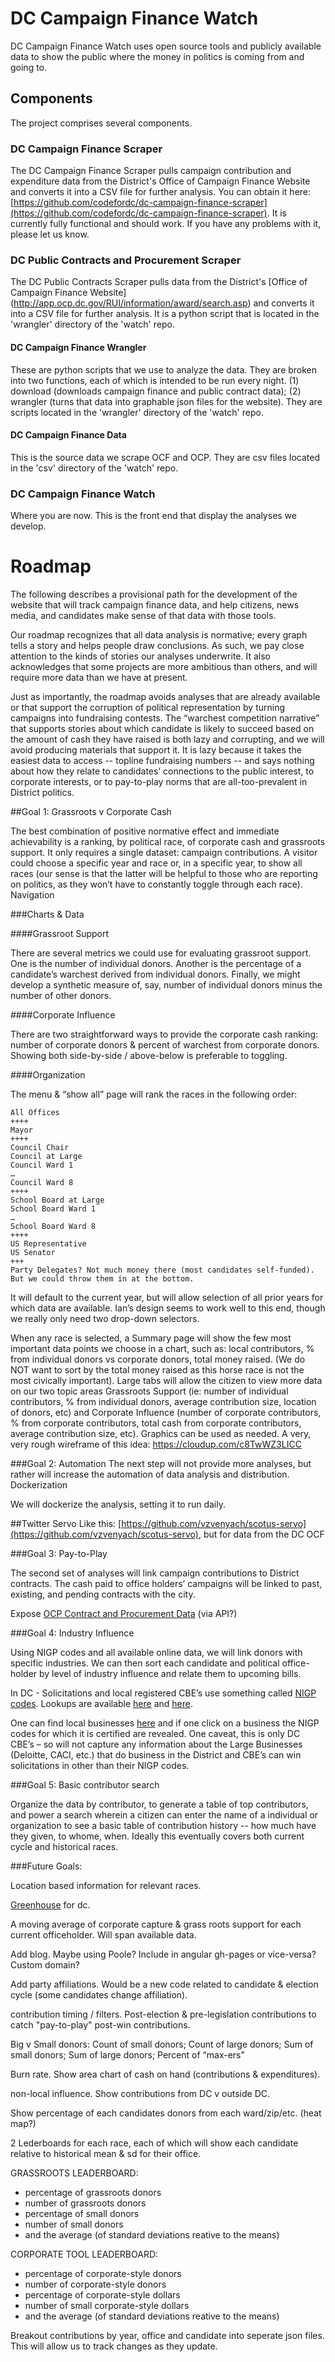 

# DC Campaign Finance Watch

DC Campaign Finance Watch uses open source tools and publicly available data to show the public where the money in politics is coming from and going to.

## Components

The project comprises several components.  

### DC Campaign Finance Scraper

The DC Campaign Finance Scraper pulls campaign contribution and expenditure data from the District's Office of Campaign Finance Website and converts it into a CSV file for further analysis. You can obtain it here: [https://github.com/codefordc/dc-campaign-finance-scraper](https://github.com/codefordc/dc-campaign-finance-scraper).  It is currently fully functional and should work.  If you have any problems with it, please let us know.

### DC Public Contracts and Procurement Scraper

The DC Public Contracts Scraper pulls data from the District's [Office of Campaign Finance Website] (http://app.ocp.dc.gov/RUI/information/award/search.asp) and converts it into a CSV file for further analysis. It is a python script that is located in the 'wrangler' directory of the 'watch' repo. 


#### DC Campaign Finance Wrangler

These are python scripts that we use to analyze the data.  They are broken into two functions, each of which is intended to be run every night.  (1) download (downloads campaign finance and public contract data); (2) wrangler (turns that data into graphable json files for the website).  They are scripts located in the 'wrangler' directory of the 'watch' repo. 

#### DC Campaign Finance Data

This is the source data we scrape OCF and OCP. They are csv files located in the 'csv' directory of the 'watch' repo. 

### DC Campaign Finance Watch

Where you are now.  This is the front end that display the analyses we develop.


# Roadmap

The following describes a provisional path for the development of the website that will track campaign finance data, and help citizens, news media, and candidates make sense of that data with those tools.

Our roadmap recognizes that all data analysis is normative; every graph tells a story and helps people draw conclusions. As such, we pay close attention to the kinds of stories our analyses underwrite. It also acknowledges that some projects are more ambitious than others, and will require more data than we have at present.

Just as importantly, the roadmap avoids analyses that are already available or that support the corruption of political representation by turning campaigns into fundraising contests.  The “warchest competition narrative” that supports stories about which candidate is likely to succeed based on the amount of cash they have raised is both lazy and corrupting, and we will avoid producing materials that support it.  It is lazy because it takes the easiest data to access -- topline fundraising numbers -- and says nothing about how they relate to candidates’ connections to the public interest, to corporate interests, or to pay-to-play norms that are all-too-prevalent in District politics.

##Goal 1: Grassroots v Corporate Cash

The best combination of positive normative effect and immediate achievability is a ranking, by political race, of corporate cash and grassroots support.  It only requires a single dataset: campaign contributions.  A visitor could choose a specific year and race or, in a specific year, to show all races (our sense is that the latter will be helpful to those who are reporting on politics, as they won’t have to constantly toggle through each race).
Navigation

###Charts & Data

####Grassroot Support

There are several metrics we could use for evaluating grassroot support.  One is the number of individual donors.  Another is the percentage of a candidate’s warchest derived from individual donors.  Finally, we might develop a synthetic measure of, say, number of individual donors minus the number of other donors.

####Corporate Influence

There are two straightforward ways to provide the corporate cash ranking: number of corporate donors & percent of warchest from corporate donors.  Showing both side-by-side / above-below is preferable to toggling.

####Organization

The menu & “show all” page will rank the races in the following order:

```
All Offices
++++
Mayor
++++
Council Chair
Council at Large
Council Ward 1
…
Council Ward 8
++++
School Board at Large
School Board Ward 1
…
School Board Ward 8
++++
US Representative
US Senator
+++
Party Delegates? Not much money there (most candidates self-funded).
But we could throw them in at the bottom.
```

It will default to the current year, but will allow selection of all prior years for which data are available. Ian’s design seems to work well to this end, though we really only need two drop-down selectors.

When any race is selected, a Summary page will show the few most important data points we choose in a chart, such as: local contributors, % from individual donors vs corporate donors, total money raised. (We do NOT want to sort by the total money raised as this horse race is not the most civically important). Large tabs will allow the citizen to view more data on our two topic areas Grassroots Support (ie: number of individual contributors, % from individual donors, average contribution size, location of donors, etc) and Corporate Influence (number of corporate contributors, % from corporate contributors, total cash from corporate contributors, average contribution size, etc). Graphics can be used as needed. A very, very rough wireframe of this idea: https://cloudup.com/c8TwWZ3LICC

###Goal 2: Automation
The next step will not provide more analyses, but rather will increase the automation of data analysis and distribution.
Dockerization

We will dockerize the analysis, setting it to run daily.

##Twitter Servo
Like this: [https://github.com/vzvenyach/scotus-servo](https://github.com/vzvenyach/scotus-servo), but for data from the DC OCF

###Goal 3: Pay-to-Play

The second set of analyses will link campaign contributions to District contracts.  The cash paid to office holders’ campaigns will be linked to past, existing, and pending contracts with the city.

Expose [OCP Contract and Procurement Data](http://app.ocp.dc.gov/RUI/information/award/search.asp) (via API?)

###Goal 4: Industry Influence

Using NIGP codes and all available online data, we will link donors with specific industries. We can then sort each candidate and political office-holder by level of industry influence and relate them to upcoming bills.

In DC -  Solicitations and local registered CBE’s use something called [NIGP codes](https://en.wikipedia.org/wiki/NIGP_Code).  Lookups are available [here](http://app.ocp.dc.gov/RUI/information/nigplist.asp) and [here](http://vendornet.state.wi.us/vendornet/asp/CC13_Process.asp).

One can find local businesses [here](https://lsdbe.dslbd.dc.gov/public/certification/search.aspx) and if one click on a business the NIGP codes for which it is certified are revealed.  One caveat, this is only DC CBE’s – so will not capture any information about the Large Businesses (Deloitte, CACI, etc.) that do business in the District and CBE’s can win solicitations in other than their NIGP codes.

###Goal 5: Basic contributor search

Organize the data by contributor, to generate a table of top contributors, and power a search wherein a citizen can enter the name of a individual or organization to see a basic table of contribution history -- how much have they given, to whome, when. Ideally this eventually covers both current cycle and historical races. 


###Future Goals:

Location based information for relevant races.

[Greenhouse](http://allaregreen.us/) for dc.

A moving average of corporate capture & grass roots support for each current officeholder. Will span available data.

Add blog. Maybe using Poole? Include in angular gh-pages or vice-versa? Custom domain?

Add party affiliations. Would be a new code related to candidate & election cycle (some candidates change affiliation).

contribution timing / filters. Post-election & pre-legislation contributions to catch "pay-to-play" post-win contributions.

Big v Small donors: Count of small donors; Count of large donors; Sum of small donors; Sum of large donors; Percent of “max-ers”

Burn rate. Show area chart of cash on hand (contributions & expenditures).

non-local influence. Show contributions from DC v outside DC.

Show percentage of each candidates donors from each ward/zip/etc. (heat map?)

2 Lederboards for each race, each of which will show each candidate relative to historical mean & sd for their office. 

  GRASSROOTS LEADERBOARD: 
   - percentage of grassroots donors
   - number of grassroots donors
   - percentage of small donors
   - number of small donors
   - and the average (of standard deviations reative to the means) 
   
  CORPORATE TOOL LEADERBOARD: 
   - percentage of corporate-style donors
   - number of corporate-style donors
   - percentage of corporate-style dollars
   - number of small corporate-style dollars
   - and the average (of standard deviations reative to the means) 

Breakout contributions by year, office and candidate into seperate json files.  This will allow us to track changes as they update. 
